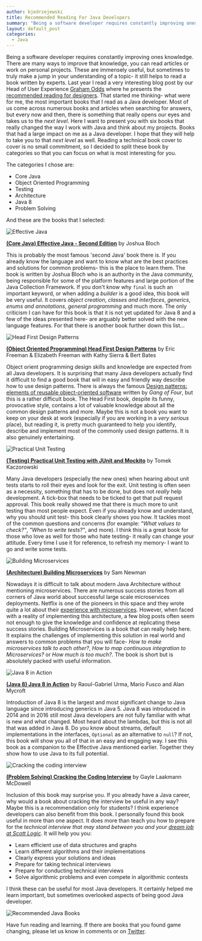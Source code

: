 ```yaml
---
author: bjedrzejewski
title: Recommended Reading For Java Developers
summary: "Being a software developer requires constantly improving ones knowledge. This is a short list of books that made the largest impact on me as Java developer. I hope that you too will find here something that will take you to the next level!"
layout: default_post
categories:
  - Java
---
```


Being a software developer requires constantly improving ones knowledge. There are many ways to improve that knowledge, you can read articles or work on personal projects.
These are immensely useful, but sometimes to truly make a jump in your understanding of a topic- it still helps to read a book written by experts. Last year I read a very interesting blog post by our
Head of User Experience [Graham Odds](http://blog.scottlogic.com/godds/) where he presents the
[recommended reading for designers](http://blog.scottlogic.com/2015/12/17/recommended-reading-for-designers.html). That started me thinking- what were for me,
the most important books that I read as a Java developer. Most of us come across numerous books and articles when searching for answers,
but every now and then, there is something that really opens our eyes and takes us to the _next level_. Here I want to present you
with six books that really changed the way I work with Java and think about my projects. Books that had a large impact
on me as a Java developer. I hope that they will help to take you to that _next level_ as well. Reading a technical book cover to cover
is no small commitment, so I decided to split these book by categories so that you can focus on what is most interesting for you.

The categories I chose are:

- Core Java
- Object Oriented Programming
- Testing
- Architecture
- Java 8
- Problem Solving

And these are the books that I selected:

<img src="{{ site.baseurl }}/bjedrzejewski/assets/java-books-2.jpg" alt="Effective Java"/>

[**(Core Java) Effective Java - Second Edition**](http://www.amazon.co.uk/Effective-Java-Second-Joshua-Bloch/dp/0321356683/) by Joshua Bloch

This is probably the most famous 'second Java' book there is. If you already know the language and want to know what are the best
practices and solutions for common problems- this is the place to learn them. The book is written by Joshua Bloch who
is an authority in the Java community, being responsible for some of the platform features and large portion of the Java Collection Framework.
If you don't know why `final` is such an important keyword, or when adding a _builder_ is a good idea, this book will be
very useful. It covers _object creation_, _classes and interfaces_, _generics_, _enums and annotations_, _general programming_
and much more. The only criticism I can have for this book is that it is not yet updated for Java 8 and a few
of the ideas presented here- are arguably better solved with the new language features. For that there is another book further
down this list...

<img src="{{ site.baseurl }}/bjedrzejewski/assets/java-books-3.jpg" alt="Head First Design Patterns"/>

[**(Object Oriented Programming) Head First Design Patterns**](http://www.amazon.co.uk/Head-First-Design-Patterns-Freeman/dp/0596007124/) by Eric Freeman & Elizabeth Freeman with Kathy Sierra & Bert Bates

Object orient programming design skills and knowledge are expected from all Java developers. It is surprising that many
Java developers actually find it difficult to find a good book that will in easy and friendly way describe how to
use design patterns. There is always the famous [Design patterns: elements of reusable object-oriented software](http://www.amazon.co.uk/Design-patterns-elements-reusable-object-oriented/dp/0201633612)
written by _Gang of Four_, but this is a rather difficult book. The Head First book, despite its funny, provocative style,
contains a lot of valuable knowledge about all the common design patterns and more. Maybe this is not a book you want to
keep on your desk at work (especially if you are working in a _very serious_ place), but reading it, is pretty much guaranteed
to help you identify, describe and implement most of the commonly used design patterns. It is also genuinely entertaining.

<img src="{{ site.baseurl }}/bjedrzejewski/assets/java-books-4.jpg" alt="Practical Unit Testing"/>

[**(Testing) Practical Unit Testing with JUnit and Mockito**](http://www.amazon.co.uk/Practical-Unit-Testing-JUnit-Mockito/dp/8393489393/) by Tomek Kaczorowski

Many Java developers (especially the new ones) when hearing about unit tests starts to roll their eyes and look for the exit. Unit testing is
often seen as a necessity, something that has to be done, but does not _really_ help development. A tick-box that needs to be
ticked to get that pull request approval. This book really showed me that there is much more to unit testing than
most people expect. Even if you already know and understand, why you should unit test- this book clearly shows you how.
It tackles most of the common questions and concerns (for example: _"What values to check?"_, _"When to write tests?"_, and more).
I think this is a great book for those who love as well for those who hate testing- it really can change your attitude. Every time
I use it for reference, to refresh my memory- I want to go and write some tests.

<img src="{{ site.baseurl }}/bjedrzejewski/assets/java-books-5.jpg" alt="Building Microservices"/>

[**(Architecture) Building Microservices**](http://www.amazon.co.uk/Building-Microservices-Sam-Newman/dp/1491950358/) by Sam Newman

Nowadays it is difficult to talk about modern Java Architecture without mentioning microservices. There are numerous
success stories from all corners of Java world about successful large scale microservices deployments. Netflix
is one of the pioneers in this space and they wrote quite a lot about their [experience with microservices](http://techblog.netflix.com/2015/02/a-microscope-on-microservices.html).
However, when faced with a reality of implementing this architecture, a few blog posts often seem not enough
to give the knowledge and confidence at replicating these success stories. Building Microservices is a book that can really help
here. It explains the challenges of implementing this solution in real world and answers to common problems that
you will face- _How to make microservices talk to each other?_, _How to map continuous integration to Microservices?_  or _How much is too much?_.
The book is short but is absolutely packed with useful information.

<img src="{{ site.baseurl }}/bjedrzejewski/assets/java-books-6.jpg" alt="Java 8 in Action"/>

[**(Java 8) Java 8 in Action**](http://www.amazon.co.uk/Java-Action-Lambdas-functional-style-programming/dp/1617291994/) by Raoul-Gabriel Urma, Mario Fusco and Alan Mycroft

Introduction of Java 8 is the largest and most significant change to Java language since introducing generics in
Java 5. Java 8 was introduced in 2014 and in 2016 still most Java developers are not fully familiar with
what is new and what changed. Most heard about the lambdas, but this is not all that was added in Java 8. Do you know
about streams, default implementations in the interfaces, `Optional` as an alternative to `null`? If not, this book will
show you all of that in an easy and engaging way. I see this book as a companion to the Effective Java
mentioned earlier. Together they show how to use Java to its full potential.

<img src="{{ site.baseurl }}/bjedrzejewski/assets/java-books-7.jpg" alt="Cracking the coding interview"/>

[**(Problem Solving) Cracking the Coding Interview**](http://www.amazon.co.uk/Cracking-Coding-Interview-6th-Programming/dp/0984782850/) by Gayle Laakmann McDowell

Inclusion of this book may surprise you. If you already have a Java career, why would a book about cracking the interview
be useful in any way? Maybe this is a recommendation only for students? I think experience developers can also benefit from this book.
I personally found this book useful in more than one aspect. It does more than teach you how to prepare
for the _technical interview that may stand between you and your [dream job at Scott Logic](http://www.scottlogic.com/careers/)_.
It will help you you:

- Learn efficient use of data structures and graphs
- Learn different algorithms and their implementations
- Clearly express your solutions and ideas
- Prepare for taking technical interviews
- Prepare for conducting technical interviews
- Solve algorithmic problems and even compete in algorithmic contests

I think these can be useful for most Java developers. It certainly helped me learn important, but sometimes overlooked
aspects of being good Java developer.

<img src="{{ site.baseurl }}/bjedrzejewski/assets/java-books-1.jpg" alt="Recommended Java Books"/>

Have fun reading and learning. If there are books that you found game changing, please let us know in comments
or on [Twitter](http://twitter.com/Scott_Logic).